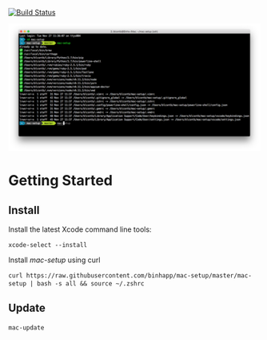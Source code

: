 [![Build Status](https://travis-ci.org/blcsntb/mac-setup.svg?branch=master)](https://travis-ci.org/blcsntb/mac-setup)

![](./iterm2.png)

# Getting Started

## Install

Install the latest Xcode command line tools:

```
xcode-select --install
```

Install *mac-setup* using curl

```
curl https://raw.githubusercontent.com/binhapp/mac-setup/master/mac-setup | bash -s all && source ~/.zshrc
```

## Update

```
mac-update
```
